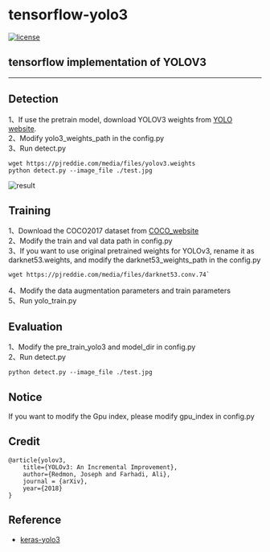 # tensorflow-yolo3

[![license](https://img.shields.io/github/license/mashape/apistatus.svg)](LICENSE)


## tensorflow implementation of YOLOV3

---

## Detection

1、If use the pretrain model, download YOLOV3 weights from [YOLO website](http://pjreddie.com/darknet/yolo/).  
2、Modify yolo3_weights_path in the config.py  
3、Run detect.py  

```
wget https://pjreddie.com/media/files/yolov3.weights  
python detect.py --image_file ./test.jpg  
```
![result](https://raw.githubusercontent.com/aloyschen/tensorflow-yolo3/master/result.jpg)


## Training

1、Download the COCO2017 dataset from [COCO_website](http://cocodataset.org)  
2、Modify the train and val data path in config.py  
3、If you want to use original pretrained weights for YOLOv3, rename it as darknet53.weights, and modify the darknet53_weights_path in the config.py 

```
wget https://pjreddie.com/media/files/darknet53.conv.74`  
```  
4、Modify the data augmentation parameters and train parameters  
5、Run yolo_train.py  

## Evaluation
1、Modify the pre_train_yolo3 and model_dir in config.py  
2、Run detect.py  

```
python detect.py --image_file ./test.jpg
```
## Notice

If you want to modify the Gpu index, please modify gpu_index in config.py

## Credit
```
@article{yolov3,
	title={YOLOv3: An Incremental Improvement},
	author={Redmon, Joseph and Farhadi, Ali},
	journal = {arXiv},
	year={2018}
}
```

## Reference
* [keras-yolo3](https://github.com/qqwweee/keras-yolo3)
